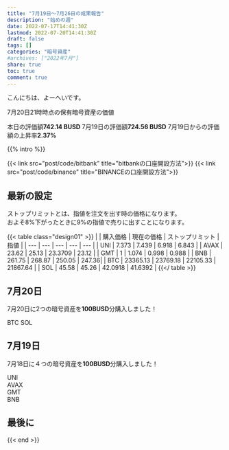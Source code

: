 ```yaml
---
title: "7月19日〜7月26日の成果報告"
description: "始めの週"
date: 2022-07-17T14:41:30Z
lastmod: 2022-07-20T14:41:30Z
draft: false
tags: []
categories: "暗号資産"
#archives: ["2022年7月"]
share: true
toc: true
comment: true
---
```


こんにちは、よーへいです。  

7月20日21時時点の保有暗号資産の価値

本日の評価額**742.14 BUSD** 
7月19日の評価額**724.56 BUSD**
7月19日からの評価額の上昇率**2.37%**  

<!--more-->

{{% intro %}} 

{{< link src="post/code/bitbank" title="bitbankの口座開設方法">}}
{{< link src="post/code/binance" title="BINANCEの口座開設方法">}}
  
## 最新の設定

ストップリミットとは、指値を注文を出す時の価格になります。  
およそ8%下がったときに9%の指値で売りに出すことになります。

{{< table class="design01" >}}
|  | 購入価格 | 現在の価格 | ストップリミット | 指値 |
| --- | --- | --- | --- | --- |
| UNI | 7.373 | 7.439 | 6.918 | 6.843 |
| AVAX | 23.62 | 25.13 | 23.3709 | 23.12 |
| GMT | 1 | 1.074 | 0.998 | 0.988 |
| BNB | 261.75 | 268.87 | 250.05 | 247.36|
| BTC | 23365.13 | 23769.18 | 22105.33 | 21867.64 |
| SOL | 45.58 | 45.26 | 42.0918 | 41.6392 |
{{</ table >}}


## 7月20日

7月20日に2つの暗号資産を**100BUSD**分購入しました！   

BTC
SOL

## 7月19日

7月18日に４つの暗号資産を**100BUSD**分購入しました！   

UNI  
AVAX  
GMT   
BNB  

## 最後に

{{< end >}} 





